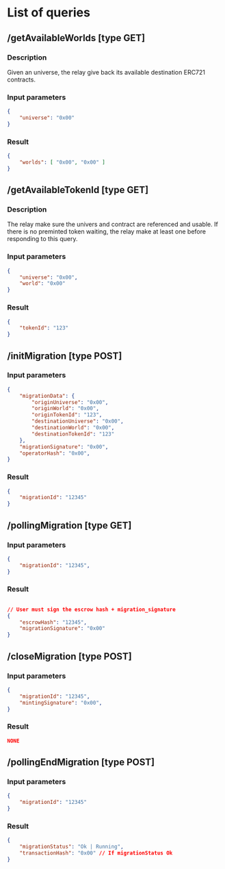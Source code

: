 # List of queries

## /getAvailableWorlds [type GET]

### Description

Given an universe, the relay give back its available destination ERC721 contracts.

### Input parameters

```json
{
    "universe": "0x00"
}
```

### Result

```json
{
    "worlds": [ "0x00", "0x00" ]
}
```

## /getAvailableTokenId [type GET]

### Description

The relay make sure the univers and contract are referenced and usable. If there is no preminted token waiting, the relay make at least one before responding to this query.

### Input parameters

```json
{
    "universe": "0x00",
    "world": "0x00"
}
```

### Result

```json
{
    "tokenId": "123"
}
```


## /initMigration [type POST]

### Input parameters

```json
{
    "migrationData": {
        "originUniverse": "0x00",
        "originWorld": "0x00",
        "originTokenId": "123",
        "destinationUniverse": "0x00",
        "destinationWorld": "0x00",
        "destinationTokenId": "123"
    },
    "migrationSignature": "0x00",
    "operatorHash": "0x00",
}
```

### Result

```json
{
    "migrationId": "12345"
}
```

## /pollingMigration [type GET]

### Input parameters

```json
{
    "migrationId": "12345",
}
```

### Result

```json

// User must sign the escrow hash + migration_signature
{
    "escrowHash": "12345",
    "migrationSignature": "0x00"
}

```


## /closeMigration [type POST]

### Input parameters

```json
{
    "migrationId": "12345",
    "mintingSignature": "0x00",
}
```

### Result

```json
NONE
```

## /pollingEndMigration [type POST]

### Input parameters

```json
{
    "migrationId": "12345"
}
```

### Result

```json
{
    "migrationStatus": "Ok | Running",
    "transactionHash": "0x00" // If migrationStatus Ok
}
```
